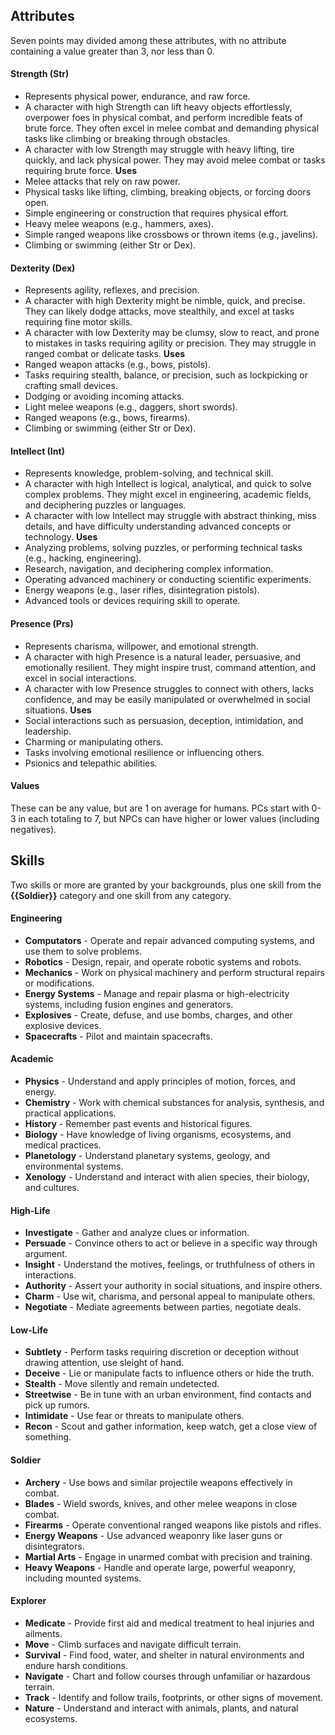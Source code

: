 ## Attributes
Seven points may divided among these attributes, with no attribute containing a value greater than 3, nor less than 0.
#### Strength (Str)
- Represents physical power, endurance, and raw force.
- A character with high Strength can lift heavy objects effortlessly, overpower foes in physical combat, and perform incredible feats of brute force. They often excel in melee combat and demanding physical tasks like climbing or breaking through obstacles.
- A character with low Strength may struggle with heavy lifting, tire quickly, and lack physical power. They may avoid melee combat or tasks requiring brute force.
**Uses**
- Melee attacks that rely on raw power.
- Physical tasks like lifting, climbing, breaking objects, or forcing doors open.
- Simple engineering or construction that requires physical effort.
- Heavy melee weapons (e.g., hammers, axes).
- Simple ranged weapons like crossbows or thrown items (e.g., javelins).
- Climbing or swimming (either Str or Dex).
#### Dexterity (Dex)
- Represents agility, reflexes, and precision.
- A character with high Dexterity might be nimble, quick, and precise. They can likely dodge attacks, move stealthily, and excel at tasks requiring fine motor skills.
- A character with low Dexterity may be clumsy, slow to react, and prone to mistakes in tasks requiring agility or precision. They may struggle in ranged combat or delicate tasks.
**Uses**
- Ranged weapon attacks (e.g., bows, pistols).
- Tasks requiring stealth, balance, or precision, such as lockpicking or crafting small devices.
- Dodging or avoiding incoming attacks.
- Light melee weapons (e.g., daggers, short swords).
- Ranged weapons (e.g., bows, firearms).
- Climbing or swimming (either Str or Dex).
#### Intellect (Int)
- Represents knowledge, problem-solving, and technical skill.
- A character with high Intellect is logical, analytical, and quick to solve complex problems. They might excel in engineering, academic fields, and deciphering puzzles or languages.
- A character with low Intellect may struggle with abstract thinking, miss details, and have difficulty understanding advanced concepts or technology.
**Uses**
- Analyzing problems, solving puzzles, or performing technical tasks (e.g., hacking, engineering).
- Research, navigation, and deciphering complex information.
- Operating advanced machinery or conducting scientific experiments.
- Energy weapons (e.g., laser rifles, disintegration pistols).
- Advanced tools or devices requiring skill to operate.
#### Presence (Prs)
- Represents charisma, willpower, and emotional strength.
- A character with high Presence is a natural leader, persuasive, and emotionally resilient. They might inspire trust, command attention, and excel in social interactions.
- A character with low Presence struggles to connect with others, lacks confidence, and may be easily manipulated or overwhelmed in social situations.
**Uses**
- Social interactions such as persuasion, deception, intimidation, and leadership.
- Charming or manipulating others.
- Tasks involving emotional resilience or influencing others.
- Psionics and telepathic abilities.
#### Values
These can be any value, but are 1 on average for humans. PCs start with 0-3 in each totaling to 7, but NPCs can have higher or lower values (including negatives).
## Skills
Two skills or more are granted by your backgrounds, plus one skill from the **{{Soldier}}** category and one skill from any category.
#### Engineering
- **Computators** - Operate and repair advanced computing systems, and use them to solve problems.
- **Robotics** - Design, repair, and operate robotic systems and robots.
- **Mechanics** - Work on physical machinery and perform structural repairs or modifications.
- **Energy Systems** - Manage and repair plasma or high-electricity systems, including fusion engines and generators.
- **Explosives** - Create, defuse, and use bombs, charges, and other explosive devices.
- **Spacecrafts** - Pilot and maintain spacecrafts.
#### Academic
- **Physics** - Understand and apply principles of motion, forces, and energy.
- **Chemistry** - Work with chemical substances for analysis, synthesis, and practical applications.
- **History** - Remember past events and historical figures.
- **Biology** - Have knowledge of living organisms, ecosystems, and medical practices.
- **Planetology** - Understand planetary systems, geology, and environmental systems.
- **Xenology** - Understand and interact with alien species, their biology, and cultures.
#### High-Life
- **Investigate** - Gather and analyze clues or information.
- **Persuade** - Convince others to act or believe in a specific way through argument.
- **Insight** - Understand the motives, feelings, or truthfulness of others in interactions.
- **Authority** - Assert your authority in social situations, and inspire others.
- **Charm** - Use wit, charisma, and personal appeal to manipulate others.
- **Negotiate** - Mediate agreements between parties, negotiate deals.
#### Low-Life
- **Subtlety** - Perform tasks requiring discretion or deception without drawing attention, use sleight of hand.
- **Deceive** - Lie or manipulate facts to influence others or hide the truth.
- **Stealth** - Move silently and remain undetected.
- **Streetwise** - Be in tune with an urban environment, find contacts and pick up rumors.
- **Intimidate** - Use fear or threats to manipulate others.
- **Recon** - Scout and gather information, keep watch, get a close view of something.
#### Soldier
- **Archery** - Use bows and similar projectile weapons effectively in combat.
- **Blades** - Wield swords, knives, and other melee weapons in close combat.
- **Firearms** - Operate conventional ranged weapons like pistols and rifles.
- **Energy Weapons** - Use advanced weaponry like laser guns or disintegrators.
- **Martial Arts** - Engage in unarmed combat with precision and training.
- **Heavy Weapons** - Handle and operate large, powerful weaponry, including mounted systems.
#### Explorer
- **Medicate** - Provide first aid and medical treatment to heal injuries and ailments.
- **Move** - Climb surfaces and navigate difficult terrain.
- **Survival** - Find food, water, and shelter in natural environments and endure harsh conditions.
- **Navigate** - Chart and follow courses through unfamiliar or hazardous terrain.
- **Track** - Identify and follow trails, footprints, or other signs of movement.
- **Nature** - Understand and interact with animals, plants, and natural ecosystems.